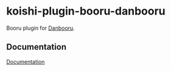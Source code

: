 # koishi-plugin-booru-danbooru

Booru plugin for [Danbooru](https://danbooru.donmai.us/).

## Documentation

[Documentation](https://booru.koishi.chat/plugins/danbooru.html)
